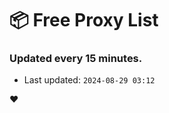 # :package: Free Proxy List
### Updated every 15 minutes.

- Last updated: `2024-08-29 03:12`

:heart:
